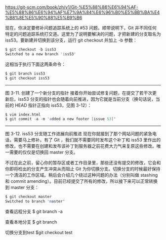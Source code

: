 

 https://git-scm.com/book/zh/v1/Git-%E5%88%86%E6%94%AF-%E5%88%86%E6%94%AF%E7%9A%84%E6%96%B0%E5%BB%BA%E4%B8%8E%E5%90%88%E5%B9%B6

现在，你决定要修补问题追踪系统上的 #53 问题。顺带说明下，Git 并不同任何特定的问题追踪系统打交道。这里为了说明要解决的问题，才把新建的分支取名为 iss53。要新建并切换到该分支，运行 git checkout 并加上 -b 参数：
```s
$ git checkout -b iss53
Switched to a new branch 'iss53'
```
这相当于执行下面这两条命令：
```s
$ git branch iss53
$ git checkout iss53
```
--- 

图 3-11. 创建了一个新分支的指针
接着你开始尝试修复问题，在提交了若干次更新后，iss53 分支的指针也会随着向前推进，因为它就是当前分支（换句话说，当前的 HEAD 指针正指向 iss53，见图 3-12）：

```s
$ vim index.html
$ git commit -a -m 'added a new footer [issue 53]'
```
---

图 3-12. iss53 分支随工作进展向前推进
现在你就接到了那个网站问题的紧急电话，需要马上修补。有了 Git ，我们就不需要同时发布这个补丁和 iss53 里作出的修改，也不需要在创建和发布该补丁到服务器之前花费大力气来复原这些修改。唯一需要的仅仅是切换回 master 分支。

不过在此之前，留心你的暂存区或者工作目录里，那些还没有提交的修改，它会和你即将检出的分支产生冲突从而阻止 Git 为你切换分支。切换分支的时候最好保持一个清洁的工作区域。稍后会介绍几个绕过这种问题的办法（分别叫做 stashing 和 commit amending）。目前已经提交了所有的修改，所以接下来可以正常转换到 master 分支：
```s
$ git checkout master
Switched to branch 'master'
```

查看远程分支
$ git branch -a

查看本地分支
$ git branch

切换分支到test
$git checkout test